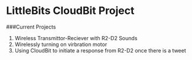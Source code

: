 # LittleBits CloudBit Project 
###Current Projects
1. Wireless Transmittor-Reciever with R2-D2 Sounds
2. Wirelessly turning on virbration motor
3. Using CloudBit to initiate a response from R2-D2 once there is a tweet
